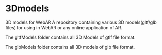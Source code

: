 # 3Dmodels
3D models for WebAR
A repository containing various 3D models(gltf/glb files) for using in WebAR or any online application of AR.

The gltfModels folder contains all 3D Models of gtlf file format.

The glbModels folder contains all 3D models of glb file format.
